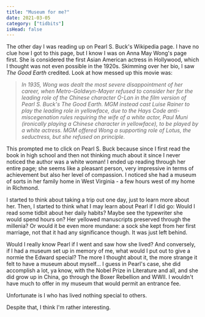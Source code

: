 ```yaml
---
title: "Museum for me?"
date: 2021-03-05
category: ["tidbits"]
isHead: false
---
```


The other day I was reading up on Pearl S. Buck's Wikipedia page. I have no clue how I got to this page, but I know I was on Anna May Wong's page first. She is considered the first Asian American actress in Hollywood, which I thought was not even possible in the 1920s. Skimming over her bio, I saw *The Good Earth* credited. Look at how messed up this movie was:

> *In 1935, Wong was dealt the most severe disappointment of her career, when Metro-Goldwyn-Mayer refused to consider her for the leading role of the Chinese character O-Lan in the film version of Pearl S. Buck's The Good Earth. MGM instead cast Luise Rainer to play the leading role in yellowface, due to the Hays Code anti-miscegenation rules requiring the wife of a white actor, Paul Muni (ironically playing a Chinese character in yellowface), to be played by a white actress. MGM offered Wong a supporting role of Lotus, the seductress, but she refused on principle.*

This prompted me to click on Pearl S. Buck because since I first read the book in high school and then not thinking much about it since I never noticed the author was a white woman! I ended up reading through her entire page; she seems like a pleasant person, very impressive in terms of achievement but also her level of compassion. I noticed she had a museum of sorts in her family home in West Virginia - a few hours west of my home in Richmond. 

I started to think about taking a trip out one day, just to learn more about her. Then, I started to think what I may learn about Pearl if I did go: Would I read some tidbit about her daily habits? Maybe see the typewriter she would spend hours on? Her yellowed manuscripts preserved through the millenia? Or would it be even more mundane: a sock she kept from her first marriage, not that it had any significance though. It was just left behind. 

Would I really know Pearl if I went and saw how she lived? And conversely, if I had a museum set up in memory of me, what would I put out to give a normie the Edward special? The more I thought about it, the more strange it felt to have a museum about myself... I guess in Pearl's case, she did accomplish a lot, ya know, with the Nobel Prize in Literature and all, and she did grow up in China, go through the Boxer Rebellion and WWII. I wouldn't have much to offer in my museum that would permit an entrance fee. 

Unfortunate is I who has lived nothing special to others. 

Despite that, I think I'm rather interesting.
